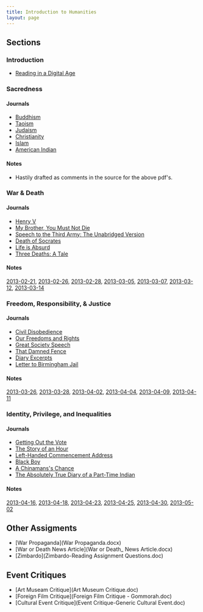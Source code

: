 ```yaml
---
title: Introduction to Humanities
layout: page
---
```


## Sections

### Introduction

- [Reading in a Digital Age](reflection-journal-001-reading-in-a-digital-age.pdf)

### Sacredness

#### Journals

- [Buddhism](sacredness/reflection-journal-002-buddhism.pdf)
- [Taoism](sacredness/reflection-journal-003-taoism.pdf)
- [Judaism](sacredness/reflection-journal-004-judaism.pdf)
- [Christianity](sacredness/reflection-journal-005-christianity.pdf)
- [Islam](sacredness/reflection-journal-006-islam.pdf)
- [American Indian](sacredness/reflection-journal-007-american-indian.pdf)

#### Notes

- Hastily drafted as comments in the source for the above pdf's.

### War & Death

#### Journals

- [Henry V](war-and-death/reflection-journal-008.pdf)
- [My Brother, You Must Not Die](war-and-death/reflection-journal-009.pdf)
- [Speech to the Third Army: The Unabridged Version](war-and-death/reflection-journal-010.pdf)
- [Death of Socrates](war-and-death/reflection-journal-011.pdf)
- [Life is Absurd](war-and-death/reflection-journal-012.pdf)
- [Three Deaths: A Tale](war-and-death/reflection-journal-013.pdf)

#### Notes

[2013-02-21](war-and-death/notes-02-21.org),
[2013-02-26](war-and-death/notes-02-26.org),
[2013-02-28](war-and-death/notes-02-28.org),
[2013-03-05](war-and-death/notes-03-05.org),
[2013-03-07](war-and-death/notes-03-07.org),
[2013-03-12](war-and-death/notes-03-12.org),
[2013-03-14](war-and-death/notes-03-14.org)

### Freedom, Responsibility, & Justice

#### Journals

- [Civil Disobedience](freedom-responsibility-justice/reflection-journal-014.pdf)
- [Our Freedoms and Rights](freedom-responsibility-justice/reflection-journal-015.pdf)
- [Great Society Speech](freedom-responsibility-justice/reflection-journal-016.pdf)
- [That Damned Fence](freedom-responsibility-justice/reflection-journal-017.pdf)
- [Diary Excerpts](freedom-responsibility-justice/reflection-journal-018.pdf)
- [Letter to Birmingham Jail](freedom-responsibility-justice/reflection-journal-019.pdf)

#### Notes

[2013-03-26](freedom-responsibility-justice/notes-03-26.org),
[2013-03-28](freedom-responsibility-justice/notes-03-28.org),
[2013-04-02](freedom-responsibility-justice/notes-04-02.org),
[2013-04-04](freedom-responsibility-justice/notes-04-04.org),
[2013-04-09](freedom-responsibility-justice/notes-04-09.org),
[2013-04-11](freedom-responsibility-justice/notes-04-11.org)

### Identity, Privilege, and Inequalities

#### Journals

- [Getting Out the Vote](identity-privilege-inequalities/reflection-journal-020.pdf)
- [The Story of an Hour](identity-privilege-inequalities/reflection-journal-021.pdf)
- [Left-Handed Commencement Address](identity-privilege-inequalities/reflection-journal-022.pdf)
- [Black Boy](identity-privilege-inequalities/reflection-journal-023.pdf)
- [A Chinamans's Chance](identity-privilege-inequalities/reflection-journal-024.pdf)
- [The Absolutely True Diary of a Part-Time Indian](identity-privilege-inequalities/reflection-journal-025.pdf)

#### Notes

[2013-04-16](identity-privilege-inequalities/notes-04-16.org),
[2013-04-18](identity-privilege-inequalities/notes-04-18.org),
[2013-04-23](identity-privilege-inequalities/notes-04-23.org),
[2013-04-25](identity-privilege-inequalities/notes-04-25.org),
[2013-04-30](identity-privilege-inequalities/notes-04-30.org),
[2013-05-02](identity-privilege-inequalities/notes-05-02.org)

## Other Assigments

- [War Propaganda](War Propaganda.docx)
- [War or Death News Article](War or Death_ News Article.docx)
- [Zimbardo](Zimbardo-Reading Assignment Questions.doc)

## Event Critiques

- [Art Museam Critique](Art Museum Critique.doc)
- [Foreign Film Critique](Foreign Film Critique - Gommorah.doc)
- [Cultural Event Critique](Event Critique-Generic Cultural Event.doc)
